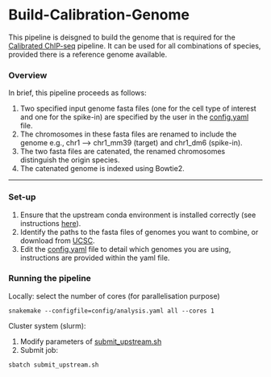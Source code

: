 # Build-Calibration-Genome

This pipeline is deisgned to build the genome that is required for the [Calibrated ChIP-seq](https://github.com/Genome-Function-Initiative-Oxford/UpStreamPipeline/tree/main/genetics/ChIP-Seq-Calibrated) pipeline.  It can be used for all combinations of species, provided there is a reference genome available.

### Overview
In brief, this pipeline proceeds as follows:
1. Two specified input genome fasta files (one for the cell type of interest and one for the spike-in) are specified by the user in the [config.yaml](https://github.com/Genome-Function-Initiative-Oxford/UpStreamPipeline/tree/main/genetics/Build-Calibration-Genome/config/config.yaml) file.
2. The chromosomes in these fasta files are renamed to include the genome e.g., chr1 --> chr1_mm39 (target) and chr1_dm6 (spike-in).
3. The two fasta files are catenated, the renamed chromosomes distinguish the origin species.
4. The catenated genome is indexed using Bowtie2.

***

### Set-up
1. Ensure that the upstream conda environment is installed correctly (see instructions [here](https://github.com/Genome-Function-Initiative-Oxford/UpStreamPipeline)).
2. Identify the paths to the fasta files of genomes you want to combine, or download from [UCSC](https://hgdownload.soe.ucsc.edu/downloads.html).
3. Edit the [config.yaml](https://github.com/Genome-Function-Initiative-Oxford/UpStreamPipeline/tree/main/genetics/Build-Calibration-Genome/config.yaml) file to detail which genomes you are using, instructions are provided within the yaml file. 

### Running the pipeline
Locally: select the number of cores (for parallelisation purpose)
```
snakemake --configfile=config/analysis.yaml all --cores 1
```
Cluster system (slurm):
1. Modify parameters of [submit_upstream.sh](https://github.com/Genome-Function-Initiative-Oxford/UpStreamPipeline/tree/main/genetics/Build-Calibration-Genome/submit_upstream.sh)
2. Submit job:
```
sbatch submit_upstream.sh
```
